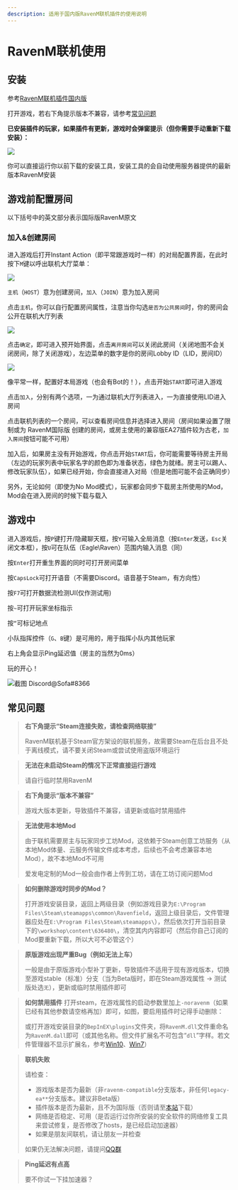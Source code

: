 ```yaml
---
description: 适用于国内版RavenM联机插件的使用说明
---
```


# RavenM联机使用
## 安装

参考[RavenM联机插件国内版](/cn/Project/ravenm.md)

打开游戏，若右下角提示版本不兼容，请参考[常见问题](#常见问题)

**已安装插件的玩家，如果插件有更新，游戏时会弹窗提示（但你需要手动重新下载安装）：**

![](https://ravenfieldcommunity.github.io/docs-img/in-GAME/ravenm.004.png)

你可以直接运行你以前下载的安装工具，安装工具的会自动使用服务器提供的最新版本RavenM安装

## 游戏前配置房间
以下括号中的英文部分表示国际版RavenM原文

### 加入&创建房间

进入游戏后打开Instant Action（即平常跟游戏时一样）的对局配置界面，在此时按下`M`键以呼出联机大厅菜单：

![](https://ravenfieldcommunity.github.io/docs-img/in-GAME/ravenm.001.png)

`主机`（`HOST`）意为创建房间，`加入`（`JOIN`）意为加入房间

点击`主机`，你可以自行配置房间属性，注意当你勾选`是否为公共房间`时，你的房间会公开在联机大厅列表

![](https://ravenfieldcommunity.github.io/docs-img/in-GAME/ravenm.002.png)

点击`确定`，即可进入预开始界面，点击`离开房间`可以关闭此房间（关闭地图不会关闭房间，除了关闭游戏），左边菜单的数字是你的房间Lobby ID（LID，房间ID）

![](https://ravenfieldcommunity.github.io/docs-img/in-GAME/ravenm.003.png)

像平常一样，配置好本局游戏（也会有Bot的！），点击开始`START`即可进入游戏

点击`加入`，分别有两个选项，一为通过联机大厅列表进入，一为直接使用LID进入房间

点击联机列表的一个房间，可以查看房间信息并选择进入房间（房间如果设置了限制或为 RavenM国际版 创建的房间，或房主使用的兼容版EA27插件较为古老，`加入房间`按钮可能不可用）	

加入后，如果房主没有开始游戏，你点击开始`START`后，你可能需要等待房主开局（左边的玩家列表中玩家名字的颜色即为准备状态，绿色为就绪。房主可以踢人、修改玩家队伍），如果已经开始，你会直接进入对局（但是地图可能不会正确同步）

另外，无论如何（即使为No Mod模式），玩家都会同步下载房主所使用的Mod，Mod会在进入房间的时候下载与载入

## 游戏中

进入游戏后，按`P`键打开/隐藏聊天框，按`Y`可输入全局消息（按`Enter`发送，`Esc`关闭文本框），按`U`可在队伍（Eagle\Raven）范围内输入消息（同）

按`Enter`打开重生界面的同时可打开房间菜单

按`CapsLock`可打开语音（不需要Discord。语音基于Steam，有方向性）

按`F7`可打开数据流检测UI(仅作测试用)

按`~`可打开玩家坐标指示

按`“`可标记地点

小队指挥控件（`G`、`B`键）是可用的，用于指挥小队内其他玩家

右上角会显示Ping延迟值（房主的当然为0ms）

玩的开心！

![截图 Discord@Sofa#8366](https://steamuserimages-a.akamaihd.net/ugc/1917988387306327667/C90622D8C9B8B654E187AA5038A84759DFF050D9/)

## 常见问题

> **右下角提示“Steam连接失败，请检查网络联接”**
>
> RavenM联机基于Steam官方架设的联机服务，故需要Steam在后台且不处于离线模式，请不要关闭Steam或尝试使用盗版环境运行

> **无法在未启动Steam的情况下正常直接运行游戏**
>
> 请自行临时禁用RavenM

> **右下角提示“版本不兼容”**
>
> 游戏大版本更新，导致插件不兼容，请更新或临时禁用插件

> **无法使用本地Mod**
>
> 由于联机需要房主与玩家同步工坊Mod，这依赖于Steam创意工坊服务（从本地Mod体量、云服务传输文件成本考虑，后续也不会考虑兼容本地Mod），故不本地Mod不可用
> 
> 爱发电定制的Mod一般会由作者上传到工坊，请在工坊订阅问题Mod

> **如何删除游戏时同步的Mod？**
>
> 打开游戏安装目录，返回上两级目录（例如游戏目录为`E:\Program Files\Steam\steamapps\common\Ravenfield`，返回上级目录后，文件管理器应处在`E:\Program Files\Steam\steamapps\`），然后依次打开当前目录下的`\workshop\content\636480\`，清空其内内容即可（然后你自己订阅的Mod要重新下载，所以大可不必管这个）

> **原版游戏出现严重Bug（例如无法上车）**
>
> 一般是由于原版游戏小型补丁更新，导致插件不适用于现有游戏版本，切换至游戏stable（标准）分支（当为Beta版时，即在Steam游戏属性 -> 测试版处选`无`），更新或临时禁用插件即可

> **如何禁用插件**
> 打开steam，在游戏属性的启动参数里加上`-noravenm`（如果已经有其他参数请空格再加）即可，如图，要启用插件时记得手动删除：
>
> 或打开游戏安装目录的`BepInEX\plugins`文件夹，将`RavenM.dll`文件重命名为`RavenM.dall`即可（或其他名称。但文件扩展名不可包含“`dll`”字样。若文件管理器不显示扩展名，参考[Win10](https://jingyan.baidu.com/article/9158e0004c6cbea2541228da.html)、[Win7](https://jingyan.baidu.com/article/3c48dd347a3e76e10be35895.html)）

> **联机失败**
>
> 请检查：
> - 游戏版本是否为最新（非`ravenm-compatible`分支版本，非任何`legacy-ea**`分支版本。建议非Beta版）
> - 插件版本是否为最新，且不为国际版（否则请至[本站](/cn/Project/ravenm.md)下载）
> - 网络是否稳定、可用（是否运行过你所安装的安全软件的网络修复工具来尝试修复，是否修改了hosts，是已经启动加速器）
> - 如果是朋友间联机，请让朋友一并检查
>
> 如果仍无法解决问题，请提问[QQ群](/cn/Project/ravenm.md#常见问题)

> **Ping延迟有点高**
>
> 要不你试一下挂加速器？